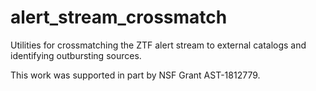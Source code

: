 # alert_stream_crossmatch

Utilities for crossmatching the ZTF alert stream to external catalogs and identifying outbursting sources.

This work was supported in part by NSF Grant AST-1812779.
